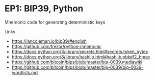 # EP1: BIP39, Python 
Mnemonic code for generating deterministic keys

Links:
- https://iancoleman.io/bip39/#english
- https://github.com/trezor/python-mnemonic
- https://docs.python.org/3/library/secrets.html#secrets.token_bytes
- https://docs.python.org/3/library/hashlib.html#hashlib.pbkdf2_hmac
- https://github.com/bitcoin/bips/blob/master/bip-0039.mediawiki
- https://github.com/bitcoin/bips/blob/master/bip-0039/bip-0039-wordlists.md
